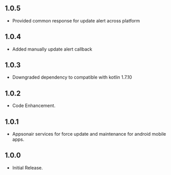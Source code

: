 ## 1.0.5

* Provided common response for update alert across platform

## 1.0.4

* Added manually update alert callback

## 1.0.3

* Downgraded dependency to compatible with kotlin 1.7.10

## 1.0.2

* Code Enhancement.

## 1.0.1

* Appsonair services for force update and maintenance for android mobile apps.

## 1.0.0

* Initial Release.
